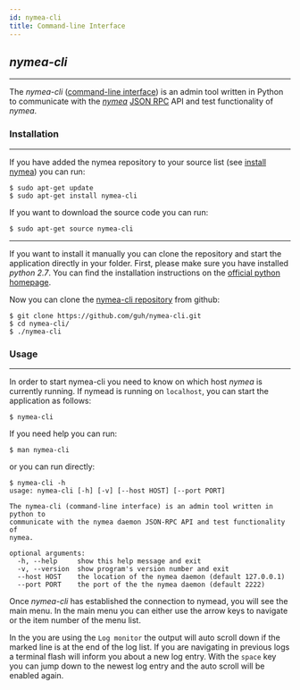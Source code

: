 ```yaml
---
id: nymea-cli
title: Command-line Interface 
---
```


## *nymea-cli*
--------------------------------------------

The *nymea-cli* ([command-line interface](https://en.wikipedia.org/wiki/Command-line_interface)) is an admin tool written in Python to communicate with the [*nymea*](https://github.com/nymea/nymea) [JSON RPC](https://docs.nymea.io/jsonrpc.html) API and test functionality of *nymea*.

### Installation
--------------------------------------------

If you have added the nymea repository to your source list (see [install nymea](/en/wiki/nymea/master/install)) you can run:

    $ sudo apt-get update
    $ sudo apt-get install nymea-cli

If you want to download the source code you can run:

    $ sudo apt-get source nymea-cli

--------------------------------------------

If you want to install it manually you can clone the repository and start the application directly in your folder.
First, please make sure you have installed *python 2.7*. You can find the installation instructions on the [official python homepage](https://www.python.org/download/releases/2.7/).

Now you can clone the [nymea-cli repository](https://github.com/nymea/nymea-cli) from github:

    $ git clone https://github.com/guh/nymea-cli.git
    $ cd nymea-cli/
    $ ./nymea-cli


### Usage
--------------------------------------------

In order to start nymea-cli you need to know on which host *nymea* is currently running. If nymead is running on `localhost`, you can start the application as follows:

    $ nymea-cli

If you need help you can run:

    $ man nymea-cli

or you can run directly:

    $ nymea-cli -h
    usage: nymea-cli [-h] [-v] [--host HOST] [--port PORT]
    
    The nymea-cli (command-line interface) is an admin tool written in python to
    communicate with the nymea daemon JSON-RPC API and test functionality of
    nymea.
    
    optional arguments:
      -h, --help     show this help message and exit
      -v, --version  show program's version number and exit
      --host HOST    the location of the nymea daemon (default 127.0.0.1)
      --port PORT    the port of the the nymea daemon (default 2222)

Once *nymea-cli* has established the connection to nymead, you will see the main menu. In the main menu you can either use the arrow keys to navigate or the item number of the menu list.

In the you are using the `Log monitor` the output will auto scroll down if the marked line is at the end of the log list. If you are navigating in previous logs a terminal flash will inform you about a new log entry. With the `space` key you can jump down to the newest log entry and the auto scroll will be enabled again.

